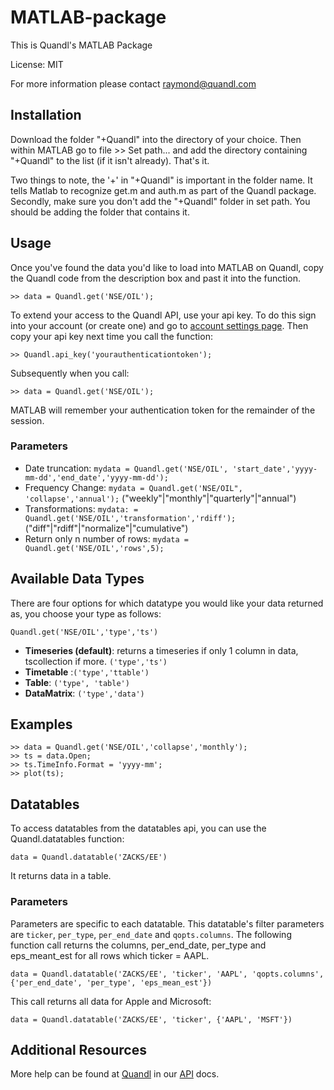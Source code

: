 MATLAB-package
=========

This is Quandl's MATLAB Package

License: MIT

For more information please contact raymond@quandl.com

## Installation ##



Download the folder "+Quandl" into the directory of your choice. Then within MATLAB go to file >> Set path... and add the directory containing "+Quandl" to the list (if it isn't already). That's it.

Two things to note, the '+' in "+Quandl" is important in the folder name. It tells Matlab to recognize get.m and auth.m as part of the Quandl package. Secondly, make sure you don't add the "+Quandl" folder in set path. You should be adding the folder that contains it.

## Usage ##

Once you've found the data you'd like to load into MATLAB on Quandl, copy the Quandl code from the description box and past it into the function.

    >> data = Quandl.get('NSE/OIL');

To extend your access to the Quandl API, use your api key. To do this sign into your account (or create one) and go to [account settings page](https://www.quandl.com/account/api). Then copy your api key next time you call the function:

    >> Quandl.api_key('yourauthenticationtoken');

Subsequently when you call:

    >> data = Quandl.get('NSE/OIL');

MATLAB will remember your authentication token for the remainder of the session.


### Parameters ###

* Date truncation: `mydata = Quandl.get('NSE/OIL', 'start_date','yyyy-mm-dd','end_date','yyyy-mm-dd');`
* Frequency Change: `mydata = Quandl.get('NSE/OIL", 'collapse','annual');` ("weekly"|"monthly"|"quarterly"|"annual")
* Transformations: `mydata: = Quandl.get('NSE/OIL','transformation','rdiff');` ("diff"|"rdiff"|"normalize"|"cumulative")
* Return only n number of rows: `mydata = Quandl.get('NSE/OIL','rows',5);`


## Available Data Types ##
There are four options for which datatype you would like your data returned as, you choose your type as follows:
	
	Quandl.get('NSE/OIL','type','ts')

* **Timeseries (default)**: returns a timeseries if only 1 column in data, tscollection if more. `('type','ts')`
* **Timetable** :`('type','ttable')`
* **Table**: `('type', 'table')`
* **DataMatrix**: `('type','data')`




## Examples ##

    >> data = Quandl.get('NSE/OIL','collapse','monthly');
    >> ts = data.Open;
    >> ts.TimeInfo.Format = 'yyyy-mm';
    >> plot(ts);

## Datatables ##

To access datatables from the datatables api, you can use the Quandl.datatables function:

    data = Quandl.datatable('ZACKS/EE')

It returns data in a table.

### Parameters ###

Parameters are specific to each datatable. This datatable's filter parameters are `ticker`, `per_type`, `per_end_date` and `qopts.columns`. The following function call returns the columns, per_end_date, per_type and eps_meant_est for all rows which ticker = AAPL.

    data = Quandl.datatable('ZACKS/EE', 'ticker', 'AAPL', 'qopts.columns', {'per_end_date', 'per_type', 'eps_mean_est'})

This call returns all data for Apple and Microsoft:

    data = Quandl.datatable('ZACKS/EE', 'ticker', {'AAPL', 'MSFT'})

## Additional Resources ##
    
More help can be found at [Quandl](https://www.quandl.com) in our [API](https://www.quandl.com/docs/api) docs.
